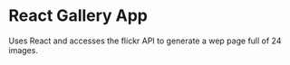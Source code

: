 # React Gallery App

Uses React and accesses the flickr API to generate a wep page full of 24 images.
